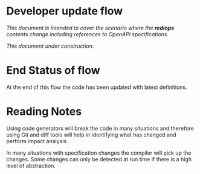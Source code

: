 # Developer update flow

_This document is intended to cover the scenario where the **rediops** 
contents change including references to OpenAPI specifications._

_This document under construction._


# End Status of flow

At the end of this flow the code has been updated with latest 
definitions.

# Reading Notes

Using code generators will break the code in many situations and
therefore using Git and diff tools will help in identifying
what has changed and perform impact analysis.

In many situations with specification changes the compiler
will pick up the changes. Some changes can only be detected
at run time if there is a high level of abstraction.
